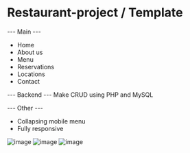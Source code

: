 # Restaurant-project / Template

--- Main ---
- Home
- About us
- Menu
- Reservations
- Locations
- Contact

--- Backend ---
Make CRUD using PHP and MySQL

--- Other ---

- Collapsing mobile menu
- Fully responsive

![image](https://user-images.githubusercontent.com/96114373/203587063-86fb43b3-7cbc-4fc3-806b-751433b38f26.png)
![image](https://user-images.githubusercontent.com/96114373/203493467-0e307832-e9a1-4bc3-a545-142f5628b9c8.png)
![image](https://user-images.githubusercontent.com/96114373/203493563-39a3a2ab-b59d-47d0-a2f6-0000f35cb46e.png)


